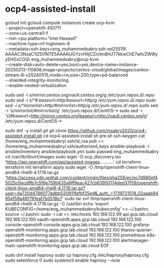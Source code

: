 # ocp4-assisted-install
gcloud init
gcloud compute instances create ocp-kvm \
    --project=openshift-450711 \
    --zone=us-central1-f \
    --min-cpu-platform="Intel Haswell" \
    --machine-type=n1-highmem-8 \
    --metadata=ssh-keys=eng_muhammedsabry:ssh-ed25519\ AAAAC3NzaC1lZDI1NTE5AAAAIJGYzvHIIjCZn/tm8hUT7kkwChE7wh/ZW9IyyEHGxCOQ\ eng_muhammedsabry@ocp-kvm \
    --create-disk=auto-delete=yes,boot=yes,device-name=instance-20250213-110808,image=projects/centos-cloud/global/images/centos-stream-8-v20240515,mode=rw,size=200,type=pd-balanced \
    --shielded-integrity-monitoring \
    --enable-nested-virtualization


sudo sed -i s/mirror.centos.org/vault.centos.org/g /etc/yum.repos.d/*.repo
sudo sed -i s/^#.*baseurl=http/baseurl=http/g /etc/yum.repos.d/*.repo
sudo sed -i s/^mirrorlist=http/#mirrorlist=http/g /etc/yum.repos.d/*.repo
sudo sed -i 's/mirrorlist/#mirrorlist/g' /etc/yum.repos.d/CentOS-*
sudo sed -i 's|#baseurl=http://mirror.centos.org|baseurl=http://vault.centos.org|g' /etc/yum.repos.d/CentOS-*

sudo dnf -y install git
git clone https://github.com/msabry2020/ocp4-assisted-install.git
cd ocp4-assisted-install
sh pre.sh
ssh-keygen
cat /home/eng_muhammedsabry/.ssh/id_rsa.pub >> /home/eng_muhammedsabry/.ssh/authorized_keys
ansible-playbook -i ansible/inventory ansible/playbook.yml
sudo passwd eng_muhammedsabry
cd /var/lib/libvirt/images
sudo wget -O ocp_discovery.iso 'https://api.openshift.com/api/assisted-images...........'
cd terraform
terraform init
terraform apply
sudo wget -O /tmp/openshift-client-linux-amd64-rhel8-4.17.16.tar.gz 'https://access.cdn.redhat.com/content/origin/files/sha256/ec/ec7d980ef45025c0ecdffb7c5f6e759b635a8ff9eac427cb63950174ded37f59/openshift-client-linux-amd64-rhel8-4.17.16.tar.gz?user=da720d4786077adbb520911fefbf25ed&_auth_=1739721519_02aaab8495ef59a48f791ea17b0518e7'
sudo tar xvf /tmp/openshift-client-linux-amd64-rhel8-4.17.16.tar.gz -C /usr/bin
echo 'export KUBECONFIG=/home/eng_muhammedsabry/kubeconfig' >> ~/.bashrc
source ~/.bashrc
sudo -i
cat <<EOF >> /etc/hosts
192.168.122.99      api.gcp.lab.cloud
192.168.122.100	    oauth-openshift.apps.gcp.lab.cloud
192.168.122.100     console-openshift-console.apps.gcp.lab.cloud
192.168.122.100     grafana-openshift-monitoring.apps.gcp.lab.cloud
192.168.122.100     thanos-querier-openshift-monitoring.apps.gcp.lab.cloud
192.168.122.100     prometheus-k8s-openshift-monitoring.apps.gcp.lab.cloud
192.168.122.100     alertmanager-main-openshift-monitoring.apps.gcp.lab.cloud
EOF

sudo dnf install haproxy
sudo cp haproxy.cfg /etc/haproxy/haproxy.cfg
sudo setenforce 0
sudo systemctl enable haproxy --now